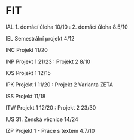 # FIT

IAL   1. domácí úloha 10/10 : 2. domácí úloha 8.5/10

IEL   Semestrální projekt 4/12

INC   Projekt 11/20

INP   Projekt 1 21/23 : Projekt 2 8/10

IOS   Projekt 1 12/15 

IPK   Projekt 1 11/20 : Projekt 2 Varianta ZETA 

ISS   Projekt 11/18

ITW   Projekt 1 12/20 : Projekt 2 23/30

IUS   31. Ženská věznice 14/24

IZP   Projekt 1 - Práce s textem 4.7/10
